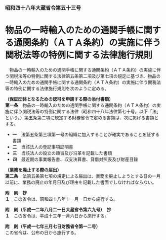### 昭和四十八年大蔵省令第五十三号  
# 物品の一時輸入のための通関手帳に関する通関条約（ＡＴＡ条約）の実施に伴う関税法等の特例に関する法律施行規則  
　物品の一時輸入のための通関手帳に関する通関条約（ＡＴＡ条約）の実施に伴う関税法等の特例に関する法律第五条第二項及び第七項の規定に基づき、物品の一時輸入のための通関手帳に関する通関条約（ＡＴＡ条約）の実施に伴う関税法等の特例に関する法律施行規則を次のように定める。  
  
**（保証団体となるための認可を申請する際の添付書類）**  
**第一条**　物品の一時輸入のための通関手帳に関する通関条約（ＡＴＡ条約）の実施に伴う関税法等の特例に関する法律（昭和四十八年法律第七十号。以下「法」という。）第五条第二項に規定する財務省令で定める書類は、次に掲げる書類とする。  
* **一**　法第五条第三項第一号の組織に加入することが確実であることを証する書類  
* **二**　当該法人の登記事項証明書  
* **三**　当該法人の設立の趣旨及び沿革を記載した書類  
* **四**　最近期の事業報告書、収支決算書、貸借対照表及び財産目録  
  
**（業務を廃止する際の届出）**  
**第二条**　法第五条第七項の規定による届出は、業務を廃止しようとする日の一月以前に、業務の廃止の年月日及び理由を記載した書面でしなければならない。  
  
**附　則　抄**  
**１**　この省令は、昭和四十八年十一月一日から施行する。  
  
**附　則（平成一二年八月二一日大蔵省令第六九号）　抄**  
**１**　この省令は、平成十三年一月六日から施行する。  
  
**附　則（平成一七年三月七日財務省令第一二号）**  
この省令は、公布の日から施行する。  
  

